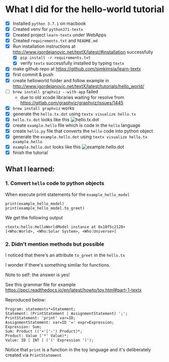 # What I did for the hello-world tutorial

- [x] Installed `python 3.7.1` on macbook
- [x] Created venv for `python371-textx`
- [x] Created project `learn-textx` under WebApps
- [x] Created `requirements.txt` and `README.md`
- [x] Run installation instructions at http://www.igordejanovic.net/textX/latest/#installation successfully 
  - [x] `pip install -r requirements.txt`
  - [x] verify `textx` successfully installed by typing `textx`
- [x] make github repo at https://github.com/simkimsia/learn-textx
- [x] first commit & push
- [x] create helloworld folder and follow example in http://www.igordejanovic.net/textX/latest/tutorials/hello_world/
- [ ] `brew install graphviz --with-app` failed 
   - due to old xcode libraries waiting for resolve from https://gitlab.com/graphviz/graphviz/issues/1445
- [x] `brew install graphviz` works
- [x] generate the `hello.tx.dot` using `textx visualize hello.tx` 
- [x] `hello.tx.dot` looks like this 
![hello.tx.dot](../images/hello_world/01-hello.tx.dot.png)
- [x] create `example.hello` file which is code in the `hello` language
- [x] create `hello.py` file that converts the `hello` code into python object
- [x] generate the `example.hello.dot` using 
`textx visualize hello.tx example.hello`
- [x] `example.hello.dot` looks like this 
![example.hello.dot](../images/hello_world/02-example.hello.dot.png)
- [x] finish the tutorial

## What I learned:

### 1. Convert `hello` code to python objects

When execute print statements for the `example_hello_model`

```
print(example_hello_model)
print(example_hello_model.to_greet)
```

We get the following output

```
<textx:hello.HelloWorldModel instance at 0x10f5c2128>
[<Who:World>, <Who:Solar System>, <Who:Universe>]
```

### 2. Didn't mention methods but possible

I noticed that there's an attribute `to_greet` in the `hello.tx`

I wonder if there's something similar for functions.

Note to self: the answer is yes!

See this grammar file for example
https://ppci.readthedocs.io/en/latest/howto/toy.html#part-1-textx

Reproduced below:
```
Program: statements*=Statement;
Statement: (PrintStatement | AssignmentStatement) ';';
PrintStatement: 'print' var=ID;
AssignmentStatement: var=ID '=' expr=Expression;
Expression: Sum;
Sum: Product (('+'|'-') Product)*;
Product: Value ('*' Value)*;
Value: ID | INT | ('(' Expression ')');
```

Notice that `print` is a function in the toy language and it's deliberately created via `PrintStatement`